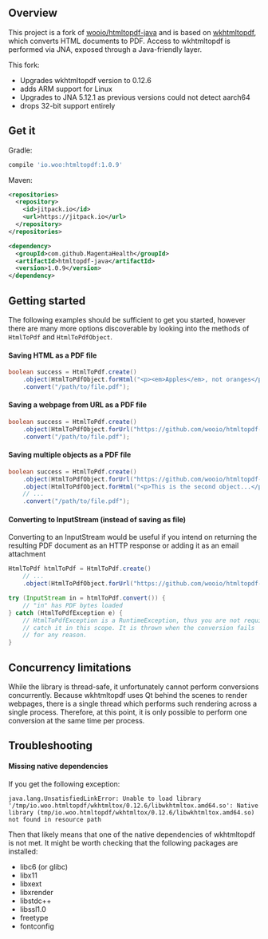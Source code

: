 ## Overview

This project is a fork of [wooio/htmltopdf-java](https://github.com/wooio/htmltopdf-java) and is based on [wkhtmltopdf](https://github.com/wkhtmltopdf/wkhtmltopdf), which converts HTML documents to PDF.
Access to wkhtmltopdf is performed via JNA, exposed through a Java-friendly layer.

This fork:
- Upgrades wkhtmltopdf version to 0.12.6
- adds ARM support for Linux
- Upgrades to JNA 5.12.1 as previous versions could not detect aarch64
- drops 32-bit support entirely

## Get it

Gradle:
```groovy
compile 'io.woo:htmltopdf:1.0.9'
```

Maven:
```xml
<repositories>
  <repository>
    <id>jitpack.io</id>
    <url>https://jitpack.io</url>
  </repository>
</repositories>

<dependency>
  <groupId>com.github.MagentaHealth</groupId>
  <artifactId>htmltopdf-java</artifactId>
  <version>1.0.9</version>
</dependency>
```

## Getting started

The following examples should be sufficient to get you started, however there
are many more options discoverable by looking into the methods of `HtmlToPdf` and `HtmlToPdfObject`.

#### Saving HTML as a PDF file

```java
boolean success = HtmlToPdf.create()
    .object(HtmlToPdfObject.forHtml("<p><em>Apples</em>, not oranges</p>"))
    .convert("/path/to/file.pdf");
```

#### Saving a webpage from URL as a PDF file

```java
boolean success = HtmlToPdf.create()
    .object(HtmlToPdfObject.forUrl("https://github.com/wooio/htmltopdf-java"))
    .convert("/path/to/file.pdf");
```

#### Saving multiple objects as a PDF file

```java
boolean success = HtmlToPdf.create()
    .object(HtmlToPdfObject.forUrl("https://github.com/wooio/htmltopdf-java"))
    .object(HtmlToPdfObject.forHtml("<p>This is the second object...</p>"))
    // ...
    .convert("/path/to/file.pdf");
```

#### Converting to InputStream (instead of saving as file)

Converting to an InputStream would be useful if you intend on returning the resulting PDF document 
as an HTTP response or adding it as an email attachment

```java
HtmlToPdf htmlToPdf = HtmlToPdf.create()
    // ...
    .object(HtmlToPdfObject.forUrl("https://github.com/wooio/htmltopdf-java"));

try (InputStream in = htmlToPdf.convert()) {
    // "in" has PDF bytes loaded
} catch (HtmlToPdfException e) {
    // HtmlToPdfException is a RuntimeException, thus you are not required to
    // catch it in this scope. It is thrown when the conversion fails
    // for any reason.
}
```

## Concurrency limitations

While the library is thread-safe, it unfortunately cannot perform conversions concurrently.
Because wkhtmltopdf uses Qt behind the scenes to render webpages,
there is a single thread which performs such rendering across a single process. Therefore, at this point, it is only 
possible to perform one conversion at the same time per process.

## Troubleshooting

#### Missing native dependencies
If you get the following exception:
```
java.lang.UnsatisfiedLinkError: Unable to load library '/tmp/io.woo.htmltopdf/wkhtmltox/0.12.6/libwkhtmltox.amd64.so': Native library (tmp/io.woo.htmltopdf/wkhtmltox/0.12.6/libwkhtmltox.amd64.so) not found in resource path
```
Then that likely means that one of the native dependencies of wkhtmltopdf is not met.
It might be worth checking that the following packages are installed:

- libc6 (or glibc)
- libx11
- libxext
- libxrender
- libstdc++
- libssl1.0
- freetype
- fontconfig


